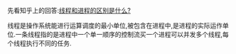 先看知乎上的回答:[线程和进程的区别是什么?](https://www.zhihu.com/question/25532384)

线程是操作系统能进行运算调度的最小单位,被包含在进程中,是进程的实际运作单位.一条线程指的是进程中一个单一顺序的控制流买一个进程可以并发多个线程,每个线程执行不同的任务.  